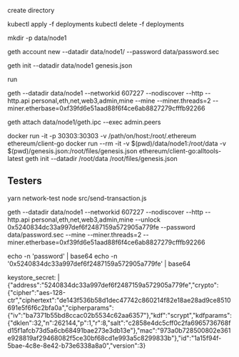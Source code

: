 create directory


kubectl apply -f deployments
kubectl delete -f deployments

mkdir -p data/node1


geth account new --datadir data/node1/ --password data/password.sec


geth init --datadir data/node1 genesis.json


run 

geth --datadir data/node1  --networkid 607227 --nodiscover  --http --http.api personal,eth,net,web3,admin,mine --mine --miner.threads=2 --miner.etherbase=0xf39fd6e51aad88f6f4ce6ab8827279cfffb92266

geth attach data/node1/geth.ipc --exec admin.peers


docker run -it -p 30303:30303 -v /path/on/host:/root/.ethereum ethereum/client-go
docker run --rm -it -v $(pwd)/data/node1:/root/data -v $(pwd)/genesis.json:/root/files/genesis.json ethereum/client-go:alltools-latest geth init --datadir /root/data /root/files/genesis.json

## Testers
yarn network-test
node  src/send-transaction.js



geth --datadir data/node1  --networkid 607227 --nodiscover  --http --http.api personal,eth,net,web3,admin,mine --unlock 0x5240834dc33a997def6f2487159a572905a779fe --password data/password.sec --mine --miner.threads=2 --miner.etherbase=0xf39fd6e51aad88f6f4ce6ab8827279cfffb92266

echo -n 'password' | base64
echo -n '0x5240834dc33a997def6f2487159a572905a779fe' | base64



   



keystore_secret: |
    {"address":"5240834dc33a997def6f2487159a572905a779fe","crypto":{"cipher":"aes-128-ctr","ciphertext":"de143f536b58d1dec47742c860214f82e18ae28ad9ce8510691e5f6f6c2bfa0a","cipherparams":{"iv":"ba7371b55bd8ccac02b5534c62aa6357"},"kdf":"scrypt","kdfparams":{"dklen":32,"n":262144,"p":1,"r":8,"salt":"c2858e4dc5cff0c2fa6965736768fd15f1afcb73d5a6cb68491bae273e3db13e"},"mac":"973a0b728500802e361e928819af29468082f5ce30bf68cd1e993a5c8299833b"},"id":"1a15f94f-5bae-4c8e-8e42-b73e6338a8a0","version":3}
  